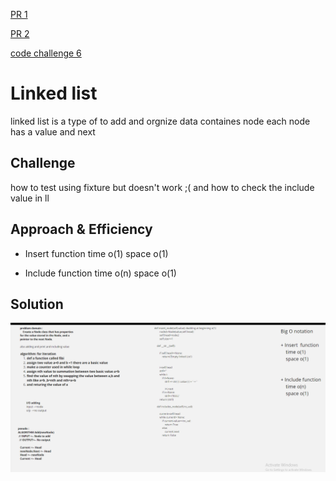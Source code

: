 [PR 1](https://github.com/hadeelhhawajreh/data-structures-and-algorithms-c401/pull/5)

[PR 2](https://github.com/hadeelhhawajreh/data-structures-and-algorithms-c401/pull/6)


[code challenge 6](https://github.com/hadeelhhawajreh/data-structures-and-algorithms-c401/pull/9)

# Linked list 
linked list is a type of to add and orgnize data 
containes node 
each node has a value and next 


## Challenge
how to test using fixture but doesn't work ;(
and how to check the include value in ll 

## Approach & Efficiency
<!-- What approach did you take? Why? What is the Big O space/time for this approach? -->
+ Insert  function 
    time o(1)
    space o(1)


+ Include function 
    time o(n)
    space o(1)



## Solution
<!-- Embedded whiteboard image -->
![drawing](../../assets/ll.png)

